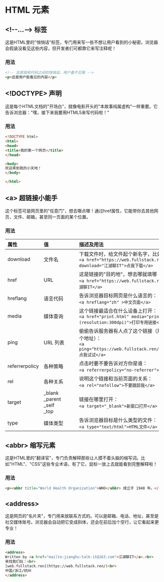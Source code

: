 # HTML 元素

## &lt;!--...--&gt; 标签

这是HTML里的"悄悄话"标签，专门用来写一些不想让用户看到的小秘密。浏览器会假装没看见这些内容，但开发者们可都靠它来写注释呢！

### 用法

```html
<!-- 这是我和代码之间的悄悄话，用户看不见哦 -->
<p>这是用户能看见的内容</p>
```

## &lt;!DOCTYPE&gt; 声明

这是每个HTML文档的"开场白"，就像电影开头的"本故事纯属虚构"一样重要。它告诉浏览器："嘿，接下来我要用HTML5来写代码啦！"

### 用法

```html
<!DOCTYPE html>
<html>
<head>
<title>我的第一个网页</title>
</head>

<body>
欢迎来到我的小天地！
</body>

</html>
```

## &lt;a&gt; 超链接小能手

这个标签可是网页里的"任意门"，想去哪点哪！通过href属性，它能带你去其他网页、文件、邮箱，甚至同一页面的某个位置。

### 用法

| <div style="width: 100px">属性</div> | <div style="width: 100px">值</div> | 描述及用法 |
|:-|:-|:-|
| download | 文件名 | 下载文件时，给文件起个新名字，比如：<br/>`<a href="https://web.fullstack.ren/" download="江湖聊IT">点我下载</a>` |
| href | URL | 这是链接的"目的地"，想去哪就填哪：<br/>`<a href="https://web.fullstack.ren/">点我去江湖聊IT</a>` |
| hreflang | 语言代码 | 告诉浏览器目标网页是什么语言的：<br/>`<a hreflang="zh" >中文页面</a>` |
| media | 媒体查询 | 这个链接最适合在什么设备上打开：<br/>`<a href="print.html" media="print and (resolution:300dpi)">打印专用链接</a>` |
| ping | URL 列表 | 偷偷告诉服务器有人点了这个链接（用空格分开多个地址）：<br/>`<a ping="https://web.fullstack.ren/trackpings">点我试试</a>` |
| referrerpolicy | 各种策略 | 点击时要不要告诉对方你是谁：<br/> `<a referrerpolicy="no-referrer">匿名访问</a>`|
| rel | 各种关系 | 说明这个链接和当前页面的关系：<br/> `<a rel="nofollow">不要跟踪我</a>` |
| target | _blank<br/>_parent<br/>_self<br/>_top | 链接在哪里打开：<br/> `<a target="_blank">新窗口打开</a>` |
| type | 媒体类型 | 告诉浏览器目标是什么类型的文件：<br/> `<a type="text/html">HTML文件</a>` |

## &lt;abbr&gt; 缩写元素

这是HTML里的"翻译官"，专门负责解释那些让人摸不着头脑的缩写词。比如"HTML"、"CSS"这些专业术语，有了它，鼠标一放上去就能看到完整解释啦！

### 用法

```html
<p><abbr title="World Health Organization">WHO</abbr> 成立于 1948 年。</p>
```

## &lt;address&gt;

这是网页的"名片夹"，专门用来放联系方式的。可以是邮箱、电话、地址，甚至是社交媒体账号。浏览器会自动把它变成斜体，还会在前后加个空行，让它看起来更专业！

### 用法

```html
<address>
Written by <a href="mailto:jianghu-talk-it@163.com">江湖聊IT</a>.<br>
来找我们玩：<br>
[web.fullstack.ren](https://web.fullstack.ren/)<br>
中国/浙江/杭州
</address>
```


